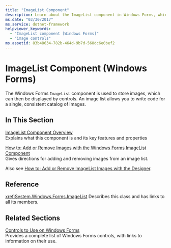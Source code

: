 ```yaml
---
title: "ImageList Component"
description: Learn about the ImageList component in Windows Forms, which is used to store images, which can then be displayed by controls.
ms.date: "03/30/2017"
ms.service: dotnet-framework
helpviewer_keywords:
  - "ImageList component [Windows Forms]"
  - "image controls"
ms.assetid: 83b48634-782b-464d-9b7d-568dc6e0bef2
---
```

# ImageList Component (Windows Forms)

The Windows Forms `ImageList` component is used to store images, which can then be displayed by controls. An image list allows you to write code for a single, consistent catalog of images.

## In This Section

[ImageList Component Overview](imagelist-component-overview-windows-forms.md)\
Explains what this component is and its key features and properties

[How to: Add or Remove Images with the Windows Forms ImageList Component](how-to-add-or-remove-images-with-the-windows-forms-imagelist-component.md)\
Gives directions for adding and removing images from an image list.

Also see [How to: Add or Remove ImageList Images with the Designer](how-to-add-or-remove-imagelist-images-with-the-designer.md).

## Reference

<xref:System.Windows.Forms.ImageList>
Describes this class and has links to all its members.

## Related Sections

[Controls to Use on Windows Forms](controls-to-use-on-windows-forms.md)\
Provides a complete list of Windows Forms controls, with links to information on their use.
